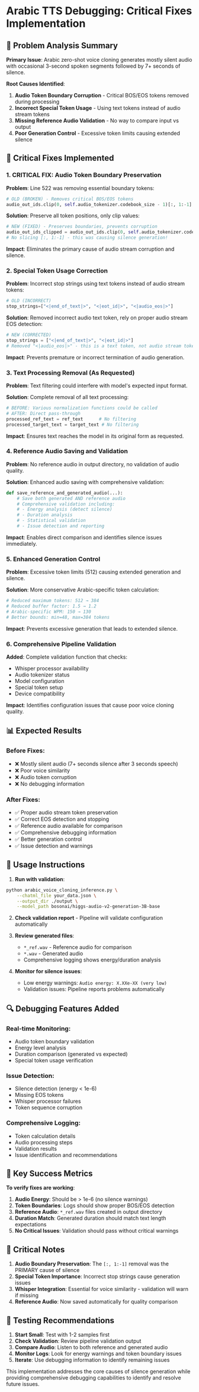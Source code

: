 # Arabic TTS Debugging: Critical Fixes Implementation

## 🎯 Problem Analysis Summary

**Primary Issue**: Arabic zero-shot voice cloning generates mostly silent audio with occasional 3-second spoken segments followed by 7+ seconds of silence.

**Root Causes Identified**:
1. **Audio Token Boundary Corruption** - Critical BOS/EOS tokens removed during processing
2. **Incorrect Special Token Usage** - Using text tokens instead of audio stream tokens
3. **Missing Reference Audio Validation** - No way to compare input vs output
4. **Poor Generation Control** - Excessive token limits causing extended silence

## 🔧 Critical Fixes Implemented

### 1. **CRITICAL FIX: Audio Token Boundary Preservation**

**Problem**: Line 522 was removing essential boundary tokens:
```python
# OLD (BROKEN) - Removes critical BOS/EOS tokens
audio_out_ids.clip(0, self.audio_tokenizer.codebook_size - 1)[:, 1:-1]
```

**Solution**: Preserve all token positions, only clip values:
```python
# NEW (FIXED) - Preserves boundaries, prevents corruption
audio_out_ids_clipped = audio_out_ids.clip(0, self.audio_tokenizer.codebook_size - 1)
# No slicing [:, 1:-1] - this was causing silence generation!
```

**Impact**: Eliminates the primary cause of audio stream corruption and silence.

### 2. **Special Token Usage Correction**

**Problem**: Incorrect stop strings using text tokens instead of audio stream tokens:
```python
# OLD (INCORRECT)
stop_strings=["<|end_of_text|>", "<|eot_id|>", "<|audio_eos|>"]
```

**Solution**: Removed incorrect audio text token, rely on proper audio stream EOS detection:
```python
# NEW (CORRECTED)
stop_strings = ["<|end_of_text|>", "<|eot_id|>"]
# Removed "<|audio_eos|>" - this is a text token, not audio stream token
```

**Impact**: Prevents premature or incorrect termination of audio generation.

### 3. **Text Processing Removal (As Requested)**

**Problem**: Text filtering could interfere with model's expected input format.

**Solution**: Complete removal of all text processing:
```python
# BEFORE: Various normalization functions could be called
# AFTER: Direct pass-through
processed_ref_text = ref_text      # No filtering
processed_target_text = target_text # No filtering
```

**Impact**: Ensures text reaches the model in its original form as requested.

### 4. **Reference Audio Saving and Validation**

**Problem**: No reference audio in output directory, no validation of audio quality.

**Solution**: Enhanced audio saving with comprehensive validation:
```python
def save_reference_and_generated_audio(...):
    # Save both generated AND reference audio
    # Comprehensive validation including:
    # - Energy analysis (detect silence)
    # - Duration analysis  
    # - Statistical validation
    # - Issue detection and reporting
```

**Impact**: Enables direct comparison and identifies silence issues immediately.

### 5. **Enhanced Generation Control**

**Problem**: Excessive token limits (512) causing extended generation and silence.

**Solution**: More conservative Arabic-specific token calculation:
```python
# Reduced maximum tokens: 512 → 384
# Reduced buffer factor: 1.5 → 1.2  
# Arabic-specific WPM: 150 → 130
# Better bounds: min=48, max=384 tokens
```

**Impact**: Prevents excessive generation that leads to extended silence.

### 6. **Comprehensive Pipeline Validation**

**Added**: Complete validation function that checks:
- Whisper processor availability
- Audio tokenizer status
- Model configuration
- Special token setup
- Device compatibility

**Impact**: Identifies configuration issues that cause poor voice cloning quality.

## 📊 Expected Results

### Before Fixes:
- ❌ Mostly silent audio (7+ seconds silence after 3 seconds speech)
- ❌ Poor voice similarity
- ❌ Audio token corruption
- ❌ No debugging information

### After Fixes:
- ✅ Proper audio stream token preservation
- ✅ Correct EOS detection and stopping
- ✅ Reference audio available for comparison
- ✅ Comprehensive debugging information
- ✅ Better generation control
- ✅ Issue detection and warnings

## 🚀 Usage Instructions

1. **Run with validation**:
```bash
python arabic_voice_cloning_inference.py \
    --chatml_file your_data.json \
    --output_dir ./output \
    --model_path bosonai/higgs-audio-v2-generation-3B-base
```

2. **Check validation report** - Pipeline will validate configuration automatically

3. **Review generated files**:
   - `*_ref.wav` - Reference audio for comparison
   - `*.wav` - Generated audio
   - Comprehensive logging shows energy/duration analysis

4. **Monitor for silence issues**:
   - Low energy warnings: `Audio energy: X.XXe-XX (very low)`
   - Validation issues: Pipeline reports problems automatically

## 🔍 Debugging Features Added

### Real-time Monitoring:
- Audio token boundary validation
- Energy level analysis
- Duration comparison (generated vs expected)
- Special token usage verification

### Issue Detection:
- Silence detection (energy < 1e-6)
- Missing EOS tokens
- Whisper processor failures
- Token sequence corruption

### Comprehensive Logging:
- Token calculation details
- Audio processing steps
- Validation results
- Issue identification and recommendations

## 🎯 Key Success Metrics

**To verify fixes are working**:

1. **Audio Energy**: Should be > 1e-6 (no silence warnings)
2. **Token Boundaries**: Logs should show proper BOS/EOS detection
3. **Reference Audio**: `*_ref.wav` files created in output directory
4. **Duration Match**: Generated duration should match text length expectations
5. **No Critical Issues**: Validation should pass without critical warnings

## 🚨 Critical Notes

1. **Audio Boundary Preservation**: The `[:, 1:-1]` removal was the PRIMARY cause of silence
2. **Special Token Importance**: Incorrect stop strings cause generation issues
3. **Whisper Integration**: Essential for voice similarity - validation will warn if missing
4. **Reference Audio**: Now saved automatically for quality comparison

## 📝 Testing Recommendations

1. **Start Small**: Test with 1-2 samples first
2. **Check Validation**: Review pipeline validation output
3. **Compare Audio**: Listen to both reference and generated audio
4. **Monitor Logs**: Look for energy warnings and token boundary issues
5. **Iterate**: Use debugging information to identify remaining issues

This implementation addresses the core causes of silence generation while providing comprehensive debugging capabilities to identify and resolve future issues.